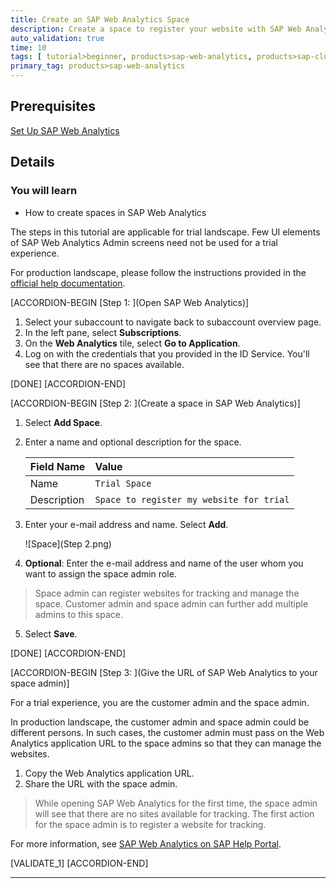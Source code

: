 ```yaml
---
title: Create an SAP Web Analytics Space
description: Create a space to register your website with SAP Web Analytics.
auto_validation: true
time: 10
tags: [ tutorial>beginner, products>sap-web-analytics, products>sap-cloud-platform]
primary_tag: products>sap-web-analytics
---
```


## Prerequisites
[Set Up SAP Web Analytics](cp-webanalytics-setup)


## Details
### You will learn
  - How to create spaces in SAP Web Analytics

The steps in this tutorial are applicable for trial landscape. Few UI elements of SAP Web Analytics Admin screens need not be used for a trial experience.

For production landscape, please follow the instructions provided in the [official help documentation](https://help.sap.com/viewer/e342b49c78c74d4e8ebc00700a791aee/Cloud/en-US/9788e0c77afb4c1da7c1aa4ea5899b40.html).

[ACCORDION-BEGIN [Step 1: ](Open SAP Web Analytics)]

1. Select your subaccount to navigate back to subaccount overview page.
2. In the left pane, select **Subscriptions**.
3. On the **Web Analytics** tile, select **Go to Application**.
4. Log on with the credentials that you provided in the ID Service. You'll see that there are no spaces available.

[DONE]
[ACCORDION-END]

[ACCORDION-BEGIN [Step 2: ](Create a space in SAP Web Analytics)]

1. Select **Add Space**.
2. Enter a name and optional description for the space.

    |  Field Name       | Value
    |  :-------------   | :-------------
    |  Name             | ``Trial Space``
    |  Description      | ``Space to register my website for trial``

3. Enter your e-mail address and name. Select **Add**.

    ![Space](Step 2.png)

4. **Optional**: Enter the e-mail address and name of the user whom you want to assign the space admin role.
>Space admin can register websites for tracking and manage the space. Customer admin and space admin can further add multiple admins to this space.

5. Select **Save**.

[DONE]
[ACCORDION-END]

[ACCORDION-BEGIN [Step 3: ](Give the URL of SAP Web Analytics to your space admin)]

For a trial experience, you are the customer admin and the space admin.

In production landscape, the customer admin and space admin could be different persons. In such cases, the customer admin must pass on the Web Analytics application URL to the space admins so that they can manage the websites.

1. Copy the Web Analytics application URL.
2. Share the URL with the space admin.
>While opening SAP Web Analytics for the first time, the space admin will see that there are no sites available for tracking. The first action for the space admin is to register a website for tracking.

For more information, see [SAP Web Analytics on SAP Help Portal](https://help.sap.com/viewer/e342b49c78c74d4e8ebc00700a791aee/Cloud/en-US/9b283b52788247a0b613b478b0842dca.html).

[VALIDATE_1]
[ACCORDION-END]


---

